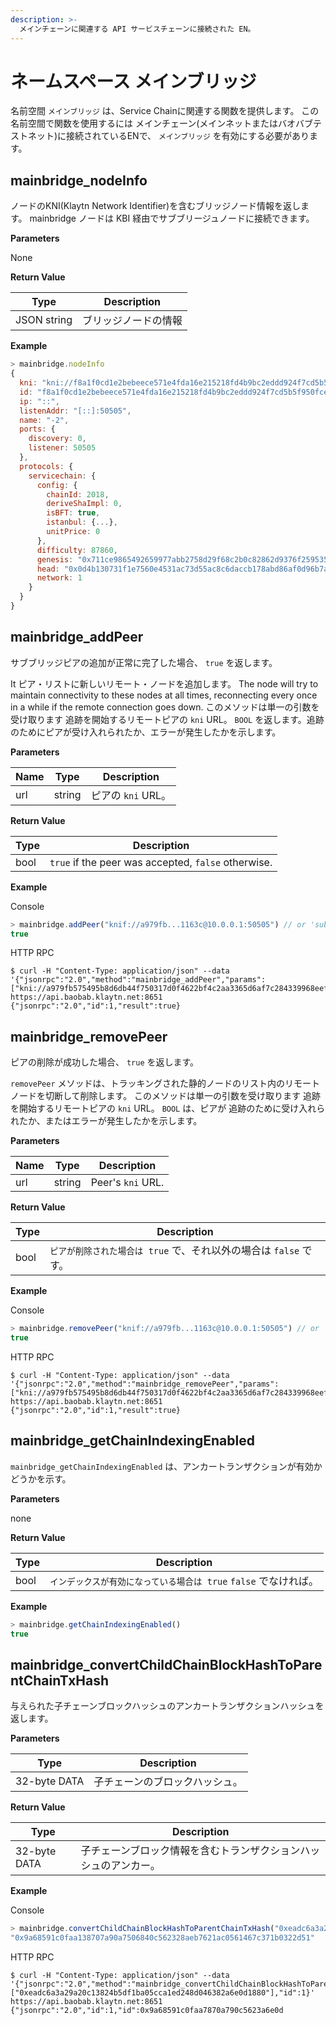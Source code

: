 ```yaml
---
description: >-
  メインチェーンに関連する API サービスチェーンに接続された EN。
---
```


# ネームスペース メインブリッジ <a id="namespace-mainbridge"></a>

名前空間 `メインブリッジ` は、Service Chainに関連する関数を提供します。 この名前空間で関数を使用するには メインチェーン(メインネットまたはバオバブテストネット)に接続されているENで、 `メインブリッジ` を有効にする必要があります。

## mainbridge_nodeInfo <a id="mainbridge_nodeInfo"></a>

ノードのKNI(Klaytn Network Identifier)を含むブリッジノード情報を返します。 mainbridge ノードは KBI 経由でサブブリージュノードに接続できます。

**Parameters**

None

**Return Value**

| Type        | Description |
| ----------- | ----------- |
| JSON string | ブリッジノードの情報  |

**Example**

```javascript
> mainbridge.nodeInfo
{
  kni: "kni://f8a1f0cd1e2bebeece571e4fda16e215218fd4b9bc2eddd924f7cd5b5f950fcec8f4b8cd3851390d1d0bacf1b15e1c4a38c882252e429a28d16eeb6edbacd726@[::]:50505?discport=0",
  id: "f8a1f0cd1e2bebeece571e4fda16e215218fd4b9bc2eddd924f7cd5b5f950fcec8f4b8cd3851390d1d0bacf1b15e1c4a38c882252e429a28d16eeb6edbacd726",
  ip: "::",
  listenAddr: "[::]:50505",
  name: "-2",
  ports: {
    discovery: 0,
    listener: 50505
  },
  protocols: {
    servicechain: {
      config: {
        chainId: 2018,
        deriveShaImpl: 0,
        isBFT: true,
        istanbul: {...},
        unitPrice: 0
      },
      difficulty: 87860,
      genesis: "0x711ce9865492659977abb2758d29f68c2b0c82862d9376f25953579f64f95b58",
      head: "0x0d4b130731f1e7560e4531ac73d55ac8c6daccb178abd86af0d96b7aafded7c5",
      network: 1
    }
  }
}
```

## mainbridge_addPeer  <a id="mainbridge_addPeer"></a>
サブブリッジピアの追加が正常に完了した場合、 `true` を返します。

It ピア・リストに新しいリモート・ノードを追加します。 The node will try to maintain connectivity to these nodes at all times, reconnecting every once in a while if the remote connection goes down. このメソッドは単一の引数を受け取ります 追跡を開始するリモートピアの `kni` URL。 `BOOL` を返します。追跡のためにピアが受け入れられたか、エラーが発生したかを示します。

**Parameters**

| Name | Type   | Description     |
| ---- | ------ | --------------- |
| url  | string | ピアの  `kni` URL。 |

**Return Value**

| Type | Description                                         |
| ---- | --------------------------------------------------- |
| bool | `true` if the peer was accepted, `false` otherwise. |

**Example**

Console

```javascript
> mainbridge.addPeer("knif://a979fb...1163c@10.0.0.1:50505") // or 'subbridge.addPeer'
true
```
HTTP RPC

```shell
$ curl -H "Content-Type: application/json" --data '{"jsonrpc":"2.0","method":"mainbridge_addPeer","params":["kni://a979fb575495b8d6db44f750317d0f4622bf4c2aa3365d6af7c284339968eef29b69ad0dce72a4d8db5ebb4968de0e3bec910127f134779fbcb0cb6d3331163c@10.0.0.1:50505"],"id":1}' https://api.baobab.klaytn.net:8651
{"jsonrpc":"2.0","id":1,"result":true}
```

## mainbridge_removePeer <a id="mainbridge_removePeer"></a>
ピアの削除が成功した場合、 `true` を返します。

`removePeer` メソッドは、トラッキングされた静的ノードのリスト内のリモートノードを切断して削除します。 このメソッドは単一の引数を受け取ります 追跡を開始するリモートピアの `kni` URL。 `BOOL` は、ピアが 追跡のために受け入れられたか、またはエラーが発生したかを示します。

**Parameters**

| Name | Type   | Description        |
| ---- | ------ | ------------------ |
| url  | string | Peer's  `kni` URL. |

**Return Value**

| Type | Description                               |
| ---- | ----------------------------------------- |
| bool | `ピアが削除された場合は true` で、それ以外の場合は `false` です。 |

**Example**

Console

```javascript
> mainbridge.removePeer("knif://a979fb...1163c@10.0.0.1:50505") // or 'subbridge.removePeer'
true
```

HTTP RPC

```shell
$ curl -H "Content-Type: application/json" --data '{"jsonrpc":"2.0","method":"mainbridge_removePeer","params":["kni://a979fb575495b8d6db44f750317d0f4622bf4c2aa3365d6af7c284339968eef29b69ad0dce72a4d8db5ebb4968de0e3bec910127f134779fbcb0cb6d3331163c@10.0.0.1:50505"],"id":1}' https://api.baobab.klaytn.net:8651
{"jsonrpc":"2.0","id":1,"result":true}
```

## mainbridge_getChainIndexingEnabled <a id="mainbridge_getChildChainIndexingEnabled"></a>

`mainbridge_getChainIndexingEnabled` は、アンカートランザクションが有効かどうかを示す。

**Parameters**

none

**Return Value**

| Type | Description                              |
| ---- | ---------------------------------------- |
| bool | `インデックスが有効になっている場合は true` `false` でなければ。 |

**Example**

```javascript
> mainbridge.getChainIndexingEnabled()
true
```

## mainbridge_convertChildChainBlockHashToParentChainTxHash <a id="mainbridge_convertChildChainBlockHashToParentChainTxHash"></a>

与えられた子チェーンブロックハッシュのアンカートランザクションハッシュを返します。

**Parameters**

| Type         | Description     |
| ------------ | --------------- |
| 32-byte DATA | 子チェーンのブロックハッシュ。 |

**Return Value**

| Type         | Description                      |
| ------------ | -------------------------------- |
| 32-byte DATA | 子チェーンブロック情報を含むトランザクションハッシュのアンカー。 |

**Example**

Console

```javascript
> mainbridge.convertChildChainBlockHashToParentChainTxHash("0xeadc6a3a29a20c13824b5df1ba05cca1ed248d046382a4f2792aac8a6e0d1880")
"0x9a68591c0faa138707a90a7506840c562328aeb7621ac0561467c371b0322d51"
```

HTTP RPC

```shell
$ curl -H "Content-Type: application/json" --data '{"jsonrpc":"2.0","method":"mainbridge_convertChildChainBlockHashToParentChainTxHash","params":["0xeadc6a3a29a20c13824b5df1ba05cca1ed248d046382a6e0d1880"],"id":1}' https://api.baobab.klaytn.net:8651
{"jsonrpc":"2.0","id":1,"id":0x9a68591c0faa7870a790c5623a6e0d
```

